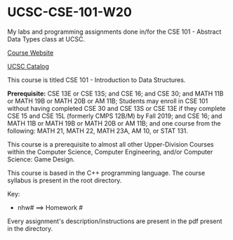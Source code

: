 # UCSC-CSE-101-W20
My labs and programming assignments done in/for the CSE 101 - Abstract Data Types class at UCSC.

[Course Website](https://users.soe.ucsc.edu/~sesh/Teaching/2020/CSE101/index.html)

[UCSC Catalog](https://catalog.ucsc.edu/Current/General-Catalog/Courses/CSE-Computer-Science-and-Engineering/Upper-Division/CSE-101)

This course is titled CSE 101 - Introduction to Data Structures.

**Prerequisite:**  CSE 13E or CSE 13S; and CSE 16; and CSE 30; and MATH 11B or MATH 19B or MATH 20B or AM 11B; Students may enroll in CSE 101 without having completed CSE 30 and CSE 13S or CSE 13E if they complete CSE 15 and CSE 15L (formerly CMPS 12B/M) by Fall 2019; and CSE 16; and MATH 11B or MATH 19B or MATH 20B or AM 11B; and one course from the following: MATH 21, MATH 22, MATH 23A, AM 10, or STAT 131.

This course is a prerequisite to almost all other Upper-Division Courses within the Computer Science, Computer Engineering, and/or Computer Science: Game Design.

This course is based in the C++ programming language. The course syllabus is present in the root directory.

Key:
* nhw# ==> Homework #

Every assignment's description/instructions are present in the pdf present in the directory.